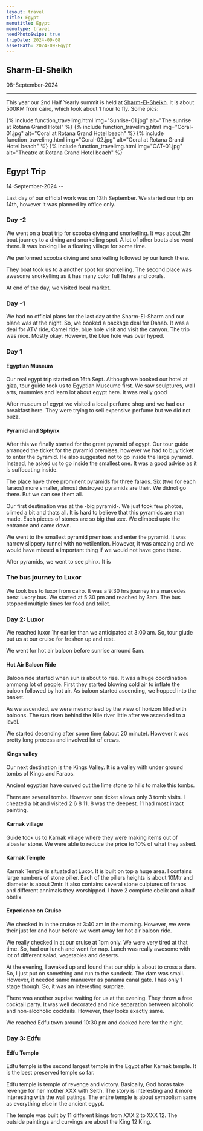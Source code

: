 ```yaml
---
layout: travel
title: Egypt
menutitle: Egypt
menutype: travel
needPhotoSwipe: true
tripDate: 2024-09-08
assetPath: 2024-09-Egypt
---
```


## Sharm-El-Sheikh
08-September-2024

---

This year our 2nd Half Yearly summit is held at [Sharm-El-Sheikh][sharm]. It is about 500KM from cairo, which took about 1 hour to fly. Some pics:

{% include function_travelimg.html img="Sunrise-01.jpg" alt="The sunrise at Rotana Grand Hotel" %}
{% include function_travelimg.html img="Coral-01.jpg" alt="Coral at Rotana Grand Hotel beach" %}
{% include function_travelimg.html img="Coral-02.jpg" alt="Coral at Rotana Grand Hotel beach" %}
{% include function_travelimg.html img="OAT-01.jpg" alt="Theatre at Rotana Grand Hotel beach" %}


## Egypt Trip
14-September-2024 -- 

Last day of our official work was on 13th September. We started our trip on 14th, however it was planned by office only.

### Day -2
We went on a boat trip for scooba diving and snorkelling. It was about 2hr boat journey to a diving and snorkelling spot. A lot of other boats also went there. It was looking like a floating village for some time.

We performed scooba diving and snorkelling followed by our lunch there.

They boat took us to a another spot for snorkelling. The second place was awesome snorkelling as it has many color full fishes and corals.

At end of the day, we visited local market.

### Day -1
We had no official plans for the last day at the Sharm-El-Sharm and our plane was at the night. So, we booked a package deal for Dahab. It was a deal for ATV ride, Camel ride, blue hole visit and visit the canyon. The trip was nice. Mostly okay. However, the blue hole was over hyped.

### Day 1

#### Egyptian Museum
Our real egypt trip started on 16th Sept. Although we booked our hotel at giza, tour guide took us to Egyptian Museume first. We saw sculptures, wall arts, mummies and learn lot about egypt here. It was really good

After museum of egypt we visited a local perfume shop and we had our breakfast here. They were trying to sell expensive perfume but we did not buzz.

#### Pyramid and Sphynx
After this we finally started for the great pyramid of egypt. Our tour guide arranged the ticket for the pyramid premises, however we had to buy ticket to enter the pyramid. He also suggested not to go inside the large pyramid. Instead, he asked us to go inside the smallest one. It was a good advise as it is suffocating inside.

The place have three prominent pyramids for three faraos. Six (two for each faraos) more smaller, almost destroyed pyramids are their. We didnot go there. But we can see them all.

Our first destination was at the -big pyramid-. We just took few photos, climed a bit and thats all. It is hard to believe that this pyramids are man made. Each pieces of stones are so big that *xxx*. We climbed upto the entrance and came down.

We went to the smallest pyramid premises and enter the pyramid. It was narrow slippery tunnel with no vetilention. However, it was amazing and we would have missed a important thing if we would not have gone there.

After pyramids, we went to see phinx. It is 

### The bus journey to Luxor

We took bus to luxor from cairo. It was a 9:30 hrs journey in a marcedes benz luxory bus. We started at 5:30 pm and reached by 3am. The bus stopped multiple times for food and toilet.

### Day 2: Luxor

We reached luxor 1hr eariler than we anticipated at 3:00 am. So, tour giude put us at our cruise for freshen up and rest.

We went for hot air baloon before sunrise arround 5am.

#### Hot Air Baloon Ride

Baloon ride started when sun is about to rise. It was a huge coordination ammong lot of people. First they started blowing cold air to inflate the baloon followed by hot air. As baloon started ascending, we hopped into the basket.

As we ascended, we were mesmorised by the view of horizon filled with baloons. The sun risen behind the Nile river little after we ascended to a level.

We started desending after some time (about 20 minute). However it was pretty long process and involved lot of crews.

#### Kings valley

Our next destination is the Kings Valley. It is a valley with under ground tombs of Kings and Faraos.

Ancient egyptian have curved out the lime stone to hills to make this tombs.

There are several tombs. However one ticket allows only 3 tomb visits. I cheated a bit and visited 2 6 8 11. 8 was the deepest. 11 had most intact painting. 

#### Karnak village

Guide took us to Karnak village where they were making items out of albaster stone. We were able to reduce the price to 10% of what they asked.

#### Karnak Temple
Karnak Temple is situated at Luxor. It is built on top a huge area. I contains large numbers of stone piller. Each of the pillers heights is about 10Mtr and diameter is about 2mtr. It also contains several stone culptures of faraos and different annimals they worshipped. I have 2 complete obelix and a half obelix.

#### Experience on Cruise
We checked in in the cruise at 3:40 am in the morning. However, we were their just for and hour before we went away for hot air baloon ride.

We really checked in at our cruise at 1pm only. We were very tired at that time. So, had our lunch and went for nap. Lunch was really awesome with lot of different salad, vegetables and deserts.

At the evening, I awaked up and found that our ship is about to cross a dam. So, I just put on something and run to the sundeck. The dam was small. However, it needed same manuever as panama canal gate. I has only 1 stage though. So, it was an interesting surprize.

There was another suprise waiting for us at the evening. They throw a free cocktail party. It was well decorated and nice separation between alcoholic and non-alcoholic cocktails. However, they looks exactly same.

We reached Edfu town around 10:30 pm and docked here for the night.

### Day 3: Edfu

#### Edfu Temple
Edfu temple is the second largest temple in the Egypt after Karnak temple. It is the best preserved temple so far. 

Edfu temple is temple of revenge and victory. Basically, God horas take revenge for her mother XXX with Seith. The story is interesting and it more interesting with the wall patings. The entire temple is about symbolism same as everything else in the ancient egypt.

The temple was built by 11 different kings from XXX 2 to XXX 12. The outside paintings and curvings are about the King 12 King.

[sharm]: https://en.wikipedia.org/wiki/Sharm_El_Sheikh
